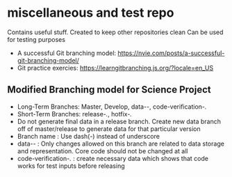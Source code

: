# miscellaneous and test repo
Contains useful stuff.
Created to keep other repositories clean
Can be used for testing purposes

* A successful Git branching model: https://nvie.com/posts/a-successful-git-branching-model/
* Git practice exercies: https://learngitbranching.js.org/?locale=en_US

## Modified Branching model for Science Project
* Long-Term Branches: Master, Develop, data-*-*, code-verification-*.*
* Short-Term Branches: release-*.*, hotfix-*.*
* Do not generate final data in a release branch. Create new data branch off of master/release to generate data for that particular version 
* Branch name : Use dash(-) instead of underscore 
* data-*-* : Only changes allowed on this branch are related to data storage and representation. Core code should not be changed at all
* code-verification-*.* : create necessary data which shows that code works for test inputs before releasing


